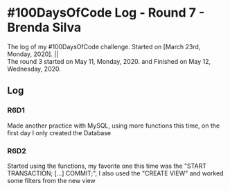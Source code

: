 # #100DaysOfCode Log - Round 7 - Brenda Silva

The log of my #100DaysOfCode challenge. Started on [March 23rd, Monday, 2020]. ||  
The round 3 started on May 11, Monday, 2020. and Finished on May 12, Wednesday, 2020.

## Log

### R6D1
Made another practice with MySQL, using more functions this time, on the first day I only created the Database


### R6D2
Started using the functions, my favorite one this time was the "START TRANSACTION; [...] COMMIT;", I also used the "CREATE VIEW" and worked some filters from the new view
